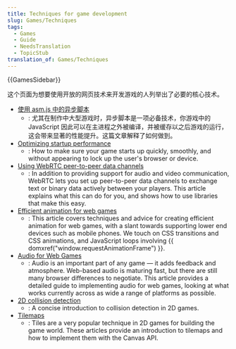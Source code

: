 ```yaml
---
title: Techniques for game development
slug: Games/Techniques
tags:
  - Games
  - Guide
  - NeedsTranslation
  - TopicStub
translation_of: Games/Techniques
---
```

{{GamesSidebar}}

这个页面为想要使用开放的网页技术来开发游戏的人列举出了必要的核心技术。

- [使用 asm.js 中的异步脚本](/en-US/docs/Games/Techniques/Async_scripts)
  - : 尤其在制作中大型游戏时，异步脚本是一项必备技术，你游戏中的 JavaScript 因此可以在主进程之外被编译，并被缓存以之后游戏的运行，这会带来显著的性能提升。这篇文章解释了如何做到。
- [Optimizing startup performance](/en-US/docs/Apps/Developing/Optimizing_startup_performance)
  - : How to make sure your game starts up quickly, smoothly, and without appearing to lock up the user's browser or device.
- [Using WebRTC peer-to-peer data channels](/en-US/docs/Games/WebRTC_data_channels)
  - : In addition to providing support for audio and video communication, WebRTC lets you set up peer-to-peer data channels to exchange text or binary data actively between your players. This article explains what this can do for you, and shows how to use libraries that make this easy.
- [Efficient animation for web games](/en-US/docs/Games/Techniques/Efficient_animation_for_web_games)
  - : This article covers techniques and advice for creating efficient animation for web games, with a slant towards supporting lower end devices such as mobile phones. We touch on CSS transitions and CSS animations, and JavaScript loops involving {{ domxref("window.requestAnimationFrame") }}.
- [Audio for Web Games](/en-US/docs/Games/Techniques/Audio_for_Web_Games)
  - : Audio is an important part of any game — it adds feedback and atmosphere. Web-based audio is maturing fast, but there are still many browser differences to negotiate. This article provides a detailed guide to implementing audio for web games, looking at what works currently across as wide a range of platforms as possible.
- [2D collision detection](/en-US/docs/Games/Techniques/2D_collision_detection)
  - : A concise introduction to collision detection in 2D games.
- [Tilemaps](/en-US/docs/Games/Techniques/Tilemaps)
  - : Tiles are a very popular technique in 2D games for building the game world. These articles provide an introduction to tilemaps and how to implement them with the Canvas API.
